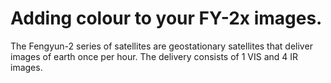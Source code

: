# Adding colour to your FY-2x images.
The Fengyun-2 series of satellites are geostationary satellites that deliver images of earth once per hour. The delivery consists of 1 VIS and 4 IR images. 


